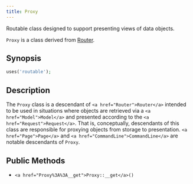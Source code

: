 ```yaml
---
title: Proxy
---
```


Routable class designed to support presenting views of data objects.

`Proxy` is a class derived from <a href="Router">Router</a>.

## Synopsis

```php
uses('routable');
```

## Description

The `Proxy` class is a descendant of `<a href="Router">Router</a>` intended to be
used in situations where objects are retrieved via a `<a href="Model">Model</a>` and
presented according to the `<a href="Request">Request</a>`. That is, conceptually,
descendants of this class are responsible for proxying objects from storage
to presentation. `<a href="Page">Page</a>` and `<a href="CommandLine">CommandLine</a>` are notable
descendants of `Proxy`.

## Public Methods

* `<a href="Proxy%3A%3A__get">Proxy::__get</a>()`

